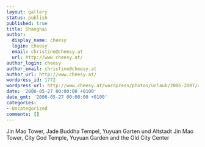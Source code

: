 ```yaml
---
layout: gallery
status: publish
published: true
title: Shanghai
author:
  display_name: cheesy
  login: cheesy
  email: christine@cheesy.at
  url: http://www.cheesy.at/
author_login: cheesy
author_email: christine@cheesy.at
author_url: http://www.cheesy.at/
wordpress_id: 1772
wordpress_url: http://www.cheesy.at/wordpress/photos/urlaub/2006-2007/china/shanghai/
date: '2006-05-27 00:00:00 +0100'
date_gmt: '2006-05-27 00:00:00 +0100'
categories:
- Uncategorized
comments: []
---
```

<!--:de-->Jin Mao Tower, Jade Buddha Tempel, Yuyuan Garten und Altstadt
<!--:--><!--:en-->Jin Mao Tower, City God Temple, Yuyuan Garden and the Old City Center
<!--:-->
